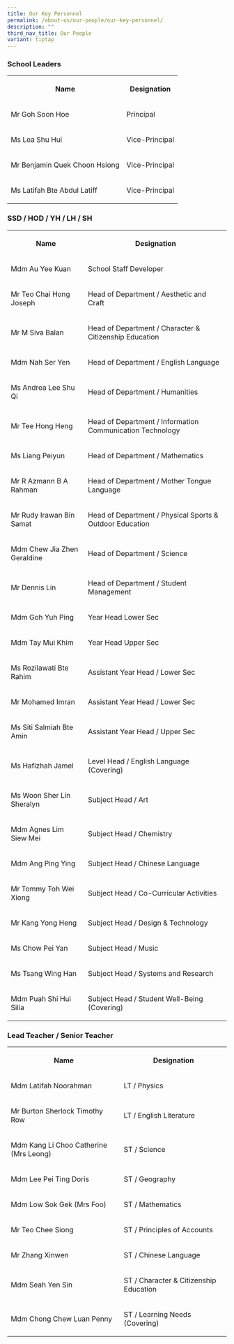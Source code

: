 ```yaml
---
title: Our Key Personnel
permalink: /about-us/our-people/our-key-personnel/
description: ""
third_nav_title: Our People
variant: tiptap
---
```

<h3>School Leaders</h3>
<table style="minWidth: 50px">
<colgroup>
<col>
<col>
</colgroup>
<tbody>
<tr>
<th rowspan="1" colspan="1">
<p>Name</p>
</th>
<th rowspan="1" colspan="1">
<p>Designation</p>
</th>
</tr>
<tr>
<td rowspan="1" colspan="1">
<p>Mr Goh Soon Hoe</p>
</td>
<td rowspan="1" colspan="1">
<p>Principal</p>
</td>
</tr>
<tr>
<td rowspan="1" colspan="1">
<p>Ms Lea Shu Hui</p>
</td>
<td rowspan="1" colspan="1">
<p>Vice-Principal</p>
</td>
</tr>
<tr>
<td rowspan="1" colspan="1">
<p>Mr Benjamin Quek Choon Hsiong</p>
</td>
<td rowspan="1" colspan="1">
<p>Vice-Principal</p>
</td>
</tr>
<tr>
<td rowspan="1" colspan="1">
<p>Ms Latifah Bte Abdul Latiff</p>
</td>
<td rowspan="1" colspan="1">
<p>Vice-Principal</p>
</td>
</tr>
</tbody>
</table>
<h3>SSD / HOD / YH / LH / SH</h3>
<table style="minWidth: 50px">
<colgroup>
<col>
<col>
</colgroup>
<tbody>
<tr>
<th rowspan="1" colspan="1">
<p>Name</p>
</th>
<th rowspan="1" colspan="1">
<p>Designation</p>
</th>
</tr>
<tr>
<td rowspan="1" colspan="1">
<p>Mdm Au Yee Kuan</p>
</td>
<td rowspan="1" colspan="1">
<p>School Staff Developer</p>
</td>
</tr>
<tr>
<td rowspan="1" colspan="1">
<p>Mr Teo Chai Hong Joseph</p>
</td>
<td rowspan="1" colspan="1">
<p>Head of Department / Aesthetic and Craft</p>
</td>
</tr>
<tr>
<td rowspan="1" colspan="1">
<p>Mr M Siva Balan</p>
</td>
<td rowspan="1" colspan="1">
<p>Head of Department / Character &amp; Citizenship Education</p>
</td>
</tr>
<tr>
<td rowspan="1" colspan="1">
<p>Mdm Nah Ser Yen</p>
</td>
<td rowspan="1" colspan="1">
<p>Head of Department / English Language</p>
</td>
</tr>
<tr>
<td rowspan="1" colspan="1">
<p>Ms Andrea Lee Shu Qi</p>
</td>
<td rowspan="1" colspan="1">
<p>Head of Department / Humanities</p>
</td>
</tr>
<tr>
<td rowspan="1" colspan="1">
<p>Mr Tee Hong Heng</p>
</td>
<td rowspan="1" colspan="1">
<p>Head of Department / Information Communication Technology</p>
</td>
</tr>
<tr>
<td rowspan="1" colspan="1">
<p>Ms Liang Peiyun</p>
</td>
<td rowspan="1" colspan="1">
<p>Head of Department / Mathematics</p>
</td>
</tr>
<tr>
<td rowspan="1" colspan="1">
<p>Mr R Azmann B A Rahman</p>
</td>
<td rowspan="1" colspan="1">
<p>Head of Department / Mother Tongue Language</p>
</td>
</tr>
<tr>
<td rowspan="1" colspan="1">
<p>Mr Rudy Irawan Bin Samat</p>
</td>
<td rowspan="1" colspan="1">
<p>Head of Department / Physical Sports &amp; Outdoor Education</p>
</td>
</tr>
<tr>
<td rowspan="1" colspan="1">
<p>Mdm Chew Jia Zhen Geraldine</p>
</td>
<td rowspan="1" colspan="1">
<p>Head of Department / Science</p>
</td>
</tr>
<tr>
<td rowspan="1" colspan="1">
<p>Mr Dennis Lin</p>
</td>
<td rowspan="1" colspan="1">
<p>Head of Department / Student Management</p>
</td>
</tr>
<tr>
<td rowspan="1" colspan="1">
<p>Mdm Goh Yuh Ping</p>
</td>
<td rowspan="1" colspan="1">
<p>Year Head Lower Sec</p>
</td>
</tr>
<tr>
<td rowspan="1" colspan="1">
<p>Mdm Tay Mui Khim
<br>
</p>
</td>
<td rowspan="1" colspan="1">
<p>Year Head Upper Sec</p>
</td>
</tr>
<tr>
<td rowspan="1" colspan="1">
<p>Ms Rozilawati Bte Rahim</p>
</td>
<td rowspan="1" colspan="1">
<p>Assistant Year Head / Lower Sec</p>
</td>
</tr>
<tr>
<td rowspan="1" colspan="1">
<p>Mr Mohamed Imran</p>
</td>
<td rowspan="1" colspan="1">
<p>Assistant Year Head / Lower Sec</p>
</td>
</tr>
<tr>
<td rowspan="1" colspan="1">
<p>Ms Siti Salmiah Bte Amin</p>
</td>
<td rowspan="1" colspan="1">
<p>Assistant Year Head / Upper Sec</p>
</td>
</tr>
<tr>
<td rowspan="1" colspan="1">
<p>Ms Hafizhah Jamel</p>
</td>
<td rowspan="1" colspan="1">
<p>Level Head / English Language (Covering)</p>
</td>
</tr>
<tr>
<td rowspan="1" colspan="1">
<p>Ms Woon Sher Lin Sheralyn</p>
</td>
<td rowspan="1" colspan="1">
<p>Subject Head / Art</p>
</td>
</tr>
<tr>
<td rowspan="1" colspan="1">
<p>Mdm Agnes Lim Siew Mei</p>
</td>
<td rowspan="1" colspan="1">
<p>Subject Head / Chemistry</p>
</td>
</tr>
<tr>
<td rowspan="1" colspan="1">
<p>Mdm Ang Ping Ying</p>
</td>
<td rowspan="1" colspan="1">
<p>Subject Head / Chinese Language</p>
</td>
</tr>
<tr>
<td rowspan="1" colspan="1">
<p>Mr Tommy Toh Wei Xiong</p>
</td>
<td rowspan="1" colspan="1">
<p>Subject Head / Co-Curricular Activities</p>
</td>
</tr>
<tr>
<td rowspan="1" colspan="1">
<p>Mr Kang Yong Heng</p>
</td>
<td rowspan="1" colspan="1">
<p>Subject Head / Design &amp; Technology</p>
</td>
</tr>
<tr>
<td rowspan="1" colspan="1">
<p>Ms Chow Pei Yan</p>
</td>
<td rowspan="1" colspan="1">
<p>Subject Head / Music</p>
</td>
</tr>
<tr>
<td rowspan="1" colspan="1">
<p>Ms Tsang Wing Han</p>
</td>
<td rowspan="1" colspan="1">
<p>Subject Head / Systems and Research</p>
</td>
</tr>
<tr>
<td rowspan="1" colspan="1">
<p>Mdm Puah Shi Hui Silia</p>
</td>
<td rowspan="1" colspan="1">
<p>Subject Head / Student Well-Being (Covering)</p>
</td>
</tr>
</tbody>
</table>
<h3>Lead Teacher / Senior Teacher</h3>
<table style="minWidth: 50px">
<colgroup>
<col>
<col>
</colgroup>
<tbody>
<tr>
<th rowspan="1" colspan="1">
<p>Name</p>
</th>
<th rowspan="1" colspan="1">
<p>Designation</p>
</th>
</tr>
<tr>
<td rowspan="1" colspan="1">
<p>Mdm Latifah Noorahman</p>
</td>
<td rowspan="1" colspan="1">
<p>LT / Physics</p>
</td>
</tr>
<tr>
<td rowspan="1" colspan="1">
<p>Mr Burton Sherlock Timothy Row</p>
</td>
<td rowspan="1" colspan="1">
<p>LT / English Literature</p>
</td>
</tr>
<tr>
<td rowspan="1" colspan="1">
<p>Mdm Kang Li Choo Catherine (Mrs Leong)</p>
</td>
<td rowspan="1" colspan="1">
<p>ST / Science</p>
</td>
</tr>
<tr>
<td rowspan="1" colspan="1">
<p>Mdm Lee Pei Ting Doris</p>
</td>
<td rowspan="1" colspan="1">
<p>ST / Geography</p>
</td>
</tr>
<tr>
<td rowspan="1" colspan="1">
<p>Mdm Low Sok Gek (Mrs Foo)</p>
</td>
<td rowspan="1" colspan="1">
<p>ST / Mathematics</p>
</td>
</tr>
<tr>
<td rowspan="1" colspan="1">
<p>Mr Teo Chee Siong</p>
</td>
<td rowspan="1" colspan="1">
<p>ST / Principles of Accounts</p>
</td>
</tr>
<tr>
<td rowspan="1" colspan="1">
<p>Mr Zhang Xinwen</p>
</td>
<td rowspan="1" colspan="1">
<p>ST / Chinese Language</p>
</td>
</tr>
<tr>
<td rowspan="1" colspan="1">
<p>Mdm Seah Yen Sin</p>
</td>
<td rowspan="1" colspan="1">
<p>ST / Character &amp; Citizenship Education</p>
</td>
</tr>
<tr>
<td rowspan="1" colspan="1">
<p>Mdm Chong Chew Luan Penny</p>
</td>
<td rowspan="1" colspan="1">
<p>ST / Learning Needs (Covering)</p>
</td>
</tr>
</tbody>
</table>
<p></p>